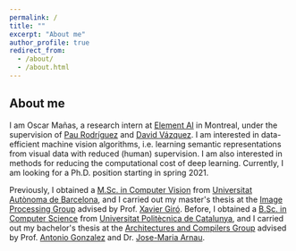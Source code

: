 ```yaml
---
permalink: /
title: ""
excerpt: "About me"
author_profile: true
redirect_from: 
  - /about/
  - /about.html
---
```


## About me

I am Oscar Mañas, a research intern at [Element AI](https://www.elementai.com/research) in Montreal, under the supervision of [Pau Rodríguez](https://prlz77.github.io) and [David Vázquez](http://www.david-vazquez.com). I am interested in data-efficient machine vision algorithms, i.e. learning semantic representations from visual data with reduced (human) supervision. I am also interested in methods for reducing the computational cost of deep learning. Currently, I am looking for a Ph.D. position starting in spring 2021.

Previously, I obtained a [M.Sc. in Computer Vision](https://pagines.uab.cat/mcv) from [Universitat Autònoma de Barcelona](https://www.uab.cat), and I carried out my master's thesis at the [Image Processing Group](https://imatge.upc.edu/web/) advised by Prof. [Xavier Giró](https://imatge.upc.edu/web/people/xavier-giro). Before, I obtained a [B.Sc. in Computer Science](https://www.fib.upc.edu/en/studies/bachelors-degrees/bachelor-degree-informatics-engineering) from [Universitat Politècnica de Catalunya](https://www.upc.edu), and I carried out my bachelor's thesis at the [Architectures and Compilers Group](https://arco.e.ac.upc.edu/wiki/index.php/Main_Page) advised by Prof. [Antonio Gonzalez](https://people.ac.upc.edu/antonio) and Dr. [Jose-Maria Arnau](http://jarnau.site.ac.upc.edu).
